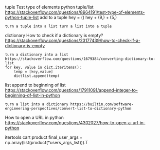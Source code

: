 tuple
    Test type of elements python tuple/list https://stackoverflow.com/questions/8964191/test-type-of-elements-python-tuple-list
    add to a tuple    hey = ()    hey + (9,) + (5,)

    turn a tuple into a list turn a list into a tuple

dictionary
    How to check if a dictionary is empty? https://stackoverflow.com/questions/23177439/how-to-check-if-a-dictionary-is-empty

    turn a dictionary into a list
    https://stackoverflow.com/questions/1679384/converting-dictionary-to-list
    for key, value in dict.iteritems():
        temp = [key,value]
        dictlist.append(temp)

list
    append to beginning of list
        https://stackoverflow.com/questions/17911091/append-integer-to-beginning-of-list-in-python

    turn a list into a dictionary https://builtin.com/software-engineering-perspectives/convert-list-to-dictionary-python

How to open a URL in python
https://stackoverflow.com/questions/4302027/how-to-open-a-url-in-python

itertools cart product
        final_user_args = np.array(list(product(*users_args_list))).T
